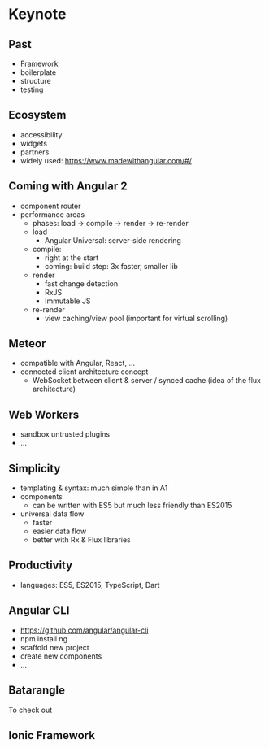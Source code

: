 

# Keynote

## Past
* Framework
* boilerplate
* structure
* testing

## Ecosystem
* accessibility
* widgets
* partners
* widely used: https://www.madewithangular.com/#/

## Coming with Angular 2
* component router
* performance areas
  * phases: load -> compile -> render -> re-render
  * load
    * Angular Universal: server-side rendering
  * compile:
     * right at the start
     * coming: build step: 3x faster, smaller lib
  * render
    * fast change detection
    * RxJS
    * Immutable JS
  * re-render
    * view caching/view pool (important for virtual scrolling)

## Meteor
* compatible with Angular, React, ...
* connected client architecture concept
  * WebSocket between client & server / synced cache (idea of the flux architecture)

 ## Web Workers
 * sandbox untrusted plugins
 * ...

## Simplicity
* templating & syntax: much simple than in A1
* components
  * can be written with ES5 but much less friendly than ES2015
* universal data flow
  * faster
  * easier data flow
  * better with Rx & Flux libraries

## Productivity
* languages: ES5, ES2015, TypeScript, Dart

## Angular CLI
* https://github.com/angular/angular-cli
* npm install ng
* scaffold new project
* create new components
* ...

## Batarangle
To check out

## Ionic Framework
